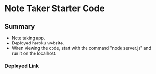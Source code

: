 # Note Taker Starter Code

## Summary

- Note taking app.
- Deployed heroku website. 
- When viewing the code, start with the command "node server.js" and run it on the localhost. 

### Deployed Link

